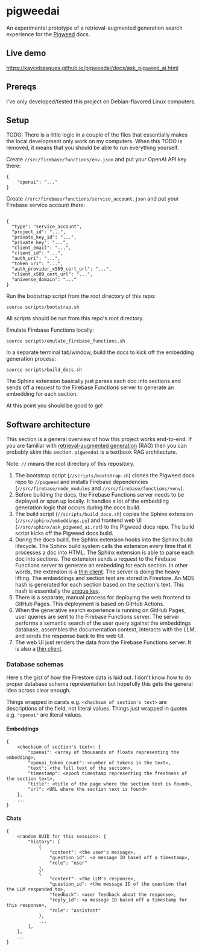 # pigweedai

An experimental prototype of a retrieval-augmented generation search experience
for the [Pigweed](https://pigweed.dev) docs.

## Live demo

<https://kaycebasques.github.io/pigweedai/docs/ask_pigweed_ai.html>

## Prereqs

I've only developed/tested this project on Debian-flavored Linux computers.

## Setup

TODO: There is a little logic in a couple of the files that essentially makes
the local development only work on my computers. When this TODO is removed, it
means that you should be able to run everything yourself.

Create `//src/firebase/functions/env.json` and put your OpenAI API key there:

```
{
    "openai": "..."
}
```

Create `//src/firebase/functions/service_account.json` and put your Firebase
service account there:

```

{
  "type": "service_account",
  "project_id": "...",
  "private_key_id": "...",
  "private_key": "...",
  "client_email": "...",
  "client_id": "...",
  "auth_uri": "...",
  "token_uri": "...",
  "auth_provider_x509_cert_url": "...",
  "client_x509_cert_url": "...",
  "universe_domain": "..."
}
```

Run the bootstrap script from the root directory of this repo:

```
source scripts/bootstrap.sh
```

All scripts should be run from this repo's root directory.

Emulate Firebase Functions locally:

```
source scripts/emulate_firebase_functions.sh
```

In a separate terminal tab/window, build the docs to kick off the embedding
generation process:

```
source scripts/build_docs.sh
```

The Sphinx extension basically just parses each doc into sections
and sends off a request to the Firebase Functions server to generate
an embedding for each section.

At this point you should be good to go!

## Software architecture

This section is a general overview of how this project works end-to-end.
If you are familiar with [retrieval-augmented generation] (RAG) then you
can probably skim this section. `pigweedai` is a textbook RAG architecture.

Note: `//` means the root directory of this repository.

1. The bootstrap script (`//scripts/bootstrap.sh`) clones the Pigweed docs repo to
   `//pigweed` and installs Firebase dependencies (`//src/firebase/node_modules` and
   `//src/firebase/functions/venv`).
2. Before building the docs, the Firebase Functions server needs to be deployed or
   spun up locally. It handles a lot of the embedding generation logic that occurs
   during the docs build.
3. The build script (`//scripts/build_docs.sh`) copies the Sphinx extension 
   (`//src/sphinx/embeddings.py`) and frontend web UI (`//src/sphinx/ask_pigweed_ai.rst`)
   to the Pigweed docs repo. The build script kicks off the Pigweed docs build.
4. During the docs build, the Sphinx extension hooks into the Sphinx build lifecycle.
   The Sphinx build system calls the extension every time that it processes a doc
   into HTML. The Sphinx extension is able to parse each doc into sections. The
   extension sends a request to the Firebase Functions server to generate an embedding
   for each section. In other words, the extension is a [thin client]. The server is
   doing the heavy lifting. The embeddings and section text are stored in Firestore. An
   MD5 hash is generated for each section based on the section's text. This hash
   is essentially the [unique key](https://www.javatpoint.com/primary-key-vs-unique-key).
5. There is a separate, manual process for deploying the web frontend to GitHub Pages.
   This deployment is based on GitHub Actions.
6. When the generative search experience is running on GitHub Pages, user queries
   are sent to the Firebase Functions server. The server performs a semantic search
   of the user query against the embeddings database, assembles the documentation
   context, interacts with the LLM, and sends the response back to the web UI.
7. The web UI just renders the data from the Firebase Functions server. It is
   also a [thin client].

[retrieval-augmented generation]: https://developers.google.com/machine-learning/glossary#retrieval-augmented-generation
[thin client]: https://en.wikipedia.org/wiki/Thin_client

### Database schemas

Here's the gist of how the Firestore data is laid out. I don't know how to do
proper database schema representation but hopefully this gets the general idea
across clear enough.

Things wrapped in carats e.g. `<checksum of section's text>` are descriptions
of the field, not literal values. Things just wrapped in quotes e.g. `"openai"`
are literal values.

#### Embeddings

```
{
    <checksum of section's text>: {
        "openai": <array of thousands of floats representing the embedding>,
        "openai_token_count": <number of tokens in the text>,
        "text": <the full text of the section>,
        "timestamp": <epoch timestamp representing the freshness of the section text>,
        "title": <title of the page where the section text is found>,
        "url": <URL where the section text is found>
    },
    ...
}
```

#### Chats

```
{
    <random UUID for this session>: {
        "history": [
            {
                "content": <the user's message>,
                "question_id": <a message ID based off a timestamp>,
                "role": "user"
            },
            {
                "content": <the LLM's response>,
                "question_id": <the message ID of the question that the LLM responded to>,
                "feedback": <user feedback about the response>,
                "reply_id": <a message ID based off a timestamp for this response>,
                "role": "assistant"
            },
            ...
        ],
    },
    ...
}
